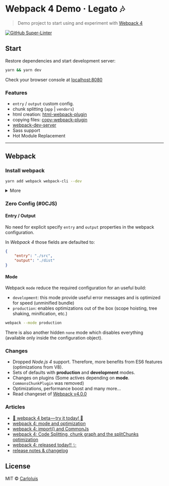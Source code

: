 # Webpack 4 Demo &middot; Legato :notes:

> Demo project to start using and experiment with [Webpack 4](https://webpack.js.org/)

[![GitHub Super-Linter](https://github.com/jonathangriguol/githubactions-demo/workflows/Lint%20Code%20Base/badge.svg)](https://github.com/marketplace/actions/super-linter)

## Start

Restore dependencies and start development server:

```bash
yarn && yarn dev
```

Check your browser console at [localhost:8080](http://localhost:8080/)

### Features

* `entry` / `output` custom config.
* chunk splitting (`app` | `vendors`)
* html creation: [html-webpack-plugin](https://github.com/jantimon/html-webpack-plugin)
* copying files: [copy-webpack-plugin](https://github.com/webpack-contrib/copy-webpack-plugin)
* [webpack-dev-server](https://github.com/webpack/webpack-dev-server)
* Sass support
* Hot Module Replacement

----

## Webpack

### Install webpack

```bash
yarn add webpack webpack-cli --dev
```

<details>
<summary>More</summary>

This project started with `Webpack 4` in beta version:

```bash
# add webpack 4 (currently on 4.0.0-beta.2)
yarn add webpack@next webpack-cli --dev
```

</details>

### Zero Config (#0CJS)

#### Entry / Output

No need for explicit specify `entry` and `output` properties in the webpack configuration.

In _Webpack 4_ those fields are defaulted to:

```json
{
    "entry": "./src",
    "output": "./dist"
}
```

#### Mode

Webpack `mode` reduce the required configuration for an useful build:

* `development`: this mode provide useful error messages and is optimized for speed (unminified bundle)
* `production`: enables optimizations out of the box (scope hoisting, tree shaking, minification, etc.)

```bash
webpack --mode production
```

There is also another hidden `none` mode which disables everything (available only inside the configuration object).

### Changes

- Dropped _Node.js 4_ support. Therefore, more benefits from ES6 features (optimizations from V8).
- Sets of defaults with **production** and **development** modes.
- Changes on plugins (Some actives depending on **mode**. `CommonsChunkPlugin` was removed)
- Optimizations, performance boost and many more...
- Read changeset of [Webpack v4.0.0](https://github.com/webpack/webpack/releases/tag/v4.0.0) 

### Articles

- [:rocket: webpack 4 beta — try it today! :rocket:](https://medium.com/webpack/webpack-4-beta-try-it-today-6b1d27d7d7e2)
- [webpack 4: mode and optimization](https://medium.com/webpack/webpack-4-mode-and-optimization-5423a6bc597a)
- [webpack 4: import() and CommonJs](https://medium.com/webpack/webpack-4-import-and-commonjs-d619d626b655)
- [webpack 4: Code Splitting, chunk graph and the splitChunks optimization](https://medium.com/webpack/webpack-4-code-splitting-chunk-graph-and-the-splitchunks-optimization-be739a861366)
- [webpack 4: released today!! :sparkles:](https://medium.com/webpack/webpack-4-released-today-6cdb994702d4)
- [release notes & changelog](https://github.com/webpack/webpack/releases)

## License

MIT © [Carloluis](https://github.com/carloluis)
